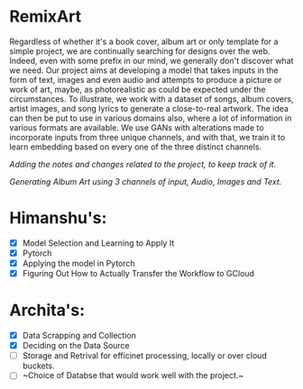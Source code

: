 # RemixArt

Regardless of whether it's a book cover, album art or only template for a simple project, we are continually searching for designs over the web. Indeed, even with some prefix in our mind,
we generally don't discover what we need. Our project aims at developing a model that takes inputs in the form of text, images and even audio and attempts to produce a picture or work of
art, maybe, as photorealistic as could be expected under the circumstances. To illustrate, we work with a dataset of songs, album covers, artist images, and song lyrics to generate a
close-to-real artwork. The idea can then be put to use in various domains also, where a lot of information in various formats are available. We use GANs with alterations made to
incorporate inputs from three unique channels, and with that, we train it to learn embedding based on every one of the three distinct channels.

_Adding the notes and changes related to the project, to keep track of it._

_Generating Album Art using 3 channels of input, Audio, Images and Text._

# Himanshu's:

- [x] Model Selection and Learning to Apply It
- [x] Pytorch
- [x] Applying the model in Pytorch
- [x] Figuring Out How to Actually Transfer the Workflow to GCloud

# Archita's:

- [x] Data Scrapping and Collection
- [x] Deciding on the Data Source
- [ ] Storage and Retrival for efficinet processing, locally or over cloud buckets.
- [ ] ~Choice of Databse that would work well with the project.~

